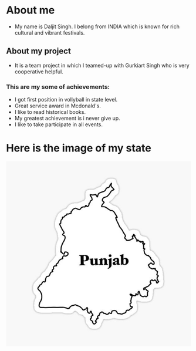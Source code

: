 # About me
- My name is Daljit Singh. I belong  from INDIA which is known for rich cultural and vibrant festivals.
## About my project
- It is a team project in which I teamed-up with Gurkiart Singh who is very cooperative helpful.
### This are my some of achievements:
- I got first position in vollyball in state level.
- Great service award in Mcdonald's.
- I like to read historical books.
- My greatest achievement is i never give up.
- I like to take participate in all events.
# Here is the image of my state
![Panjab](images/9c8859d4bdd939e6a925589825e1a3e4.jpg
)
